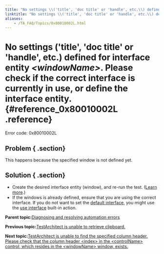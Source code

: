 ```yaml
--- 
title: "No settings \\('title', 'doc title' or 'handle', etc.\\) defined for interface entity *<windowName\\>*. Please check if the correct interface is currently in use, or define the interface entity."
linktitle: "No settings \\('title', 'doc title' or 'handle', etc.\\) defined for interface entity <windowName\\>. Please check if the correct interface is currently in use, or define the interface entity."
aliases: 
    - /TA_FAQ/Topics/0x80010002L.html
---
```

# No settings \('title', 'doc title' or 'handle', etc.\) defined for interface entity *<windowName\>*. Please check if the correct interface is currently in use, or define the interface entity. {#reference_0x80010002L .reference}

Error code: 0x80010002L

## Problem { .section}

This happens because the specified window is not defined yet.

## Solution { .section}

-   Create the desired interface entity \(window\), and re-run the test. \([Learn more](../../TA_Help/Topics/Interface_def_Adding.html).\)
-   If the windows is already defined, ensure that you are using the correct interface. If you do not want to set the [default interface](../../TA_Help/Topics/Interface_def_set_default_interface.html), you might use the [use interface](../../TA_Automation/Topics/bia_use_interface.html) built-in action.

**Parent topic:**[Diagnosing and resolving automation errors](../../TA_FAQ/Topics/faq.automation_error.html)

**Previous topic:**[TestArchitect is unable to retrieve clipboard.](../../TA_FAQ/Topics/0x80016003L.html)

**Next topic:**[TestArchitect is unable to find the specified column header. Please check that the column header <index\> in the <controlName\> control, which resides in the <windowName\> window, exists.](../../TA_FAQ/Topics/0x80010407L.html)

